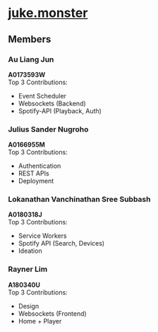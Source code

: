 # [juke.monster](juke.monster)

## Members
### Au Liang Jun
**A0173593W**  
Top 3 Contributions:  
* Event Scheduler
* Websockets (Backend)
* Spotify-API (Playback, Auth)

### Julius Sander Nugroho 
**A0166955M**  
Top 3 Contributions:  
* Authentication
* REST APIs
* Deployment

### Lokanathan Vanchinathan Sree Subbash 
**A0180318J**  
Top 3 Contributions:  
* Service Workers
* Spotify API (Search, Devices)
* Ideation

### Rayner Lim
**A180340U**  
Top 3 Contributions:  
* Design
* Websockets (Frontend)
* Home + Player
